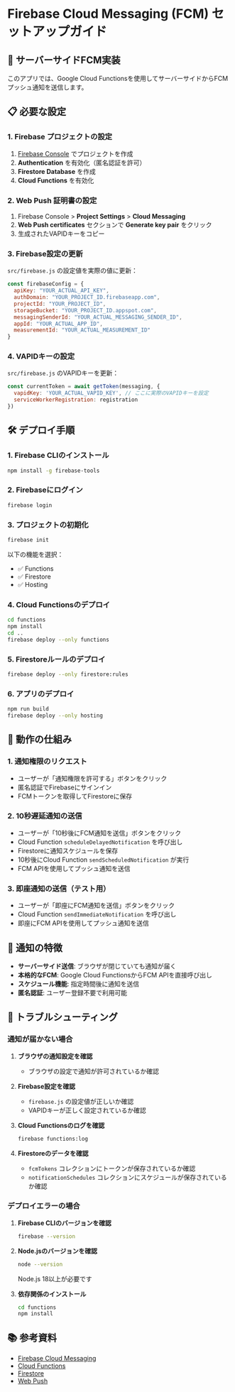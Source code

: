 # Firebase Cloud Messaging (FCM) セットアップガイド

## 🚀 サーバーサイドFCM実装

このアプリでは、Google Cloud Functionsを使用してサーバーサイドからFCMプッシュ通知を送信します。

## 📋 必要な設定

### 1. Firebase プロジェクトの設定

1. [Firebase Console](https://console.firebase.google.com/) でプロジェクトを作成
2. **Authentication** を有効化（匿名認証を許可）
3. **Firestore Database** を作成
4. **Cloud Functions** を有効化

### 2. Web Push 証明書の設定

1. Firebase Console > **Project Settings** > **Cloud Messaging**
2. **Web Push certificates** セクションで **Generate key pair** をクリック
3. 生成されたVAPIDキーをコピー

### 3. Firebase設定の更新

`src/firebase.js` の設定値を実際の値に更新：

```javascript
const firebaseConfig = {
  apiKey: "YOUR_ACTUAL_API_KEY",
  authDomain: "YOUR_PROJECT_ID.firebaseapp.com",
  projectId: "YOUR_PROJECT_ID",
  storageBucket: "YOUR_PROJECT_ID.appspot.com",
  messagingSenderId: "YOUR_ACTUAL_MESSAGING_SENDER_ID",
  appId: "YOUR_ACTUAL_APP_ID",
  measurementId: "YOUR_ACTUAL_MEASUREMENT_ID"
}
```

### 4. VAPIDキーの設定

`src/firebase.js` のVAPIDキーを更新：

```javascript
const currentToken = await getToken(messaging, {
  vapidKey: 'YOUR_ACTUAL_VAPID_KEY', // ここに実際のVAPIDキーを設定
  serviceWorkerRegistration: registration
})
```

## 🛠️ デプロイ手順

### 1. Firebase CLIのインストール

```bash
npm install -g firebase-tools
```

### 2. Firebaseにログイン

```bash
firebase login
```

### 3. プロジェクトの初期化

```bash
firebase init
```

以下の機能を選択：
- ✅ Functions
- ✅ Firestore
- ✅ Hosting

### 4. Cloud Functionsのデプロイ

```bash
cd functions
npm install
cd ..
firebase deploy --only functions
```

### 5. Firestoreルールのデプロイ

```bash
firebase deploy --only firestore:rules
```

### 6. アプリのデプロイ

```bash
npm run build
firebase deploy --only hosting
```

## 🔧 動作の仕組み

### 1. 通知権限のリクエスト
- ユーザーが「通知権限を許可する」ボタンをクリック
- 匿名認証でFirebaseにサインイン
- FCMトークンを取得してFirestoreに保存

### 2. 10秒遅延通知の送信
- ユーザーが「10秒後にFCM通知を送信」ボタンをクリック
- Cloud Function `scheduleDelayedNotification` を呼び出し
- Firestoreに通知スケジュールを保存
- 10秒後にCloud Function `sendScheduledNotification` が実行
- FCM APIを使用してプッシュ通知を送信

### 3. 即座通知の送信（テスト用）
- ユーザーが「即座にFCM通知を送信」ボタンをクリック
- Cloud Function `sendImmediateNotification` を呼び出し
- 即座にFCM APIを使用してプッシュ通知を送信

## 📱 通知の特徴

- **サーバーサイド送信**: ブラウザが閉じていても通知が届く
- **本格的なFCM**: Google Cloud FunctionsからFCM APIを直接呼び出し
- **スケジュール機能**: 指定時間後に通知を送信
- **匿名認証**: ユーザー登録不要で利用可能

## 🐛 トラブルシューティング

### 通知が届かない場合

1. **ブラウザの通知設定を確認**
   - ブラウザの設定で通知が許可されているか確認

2. **Firebase設定を確認**
   - `firebase.js` の設定値が正しいか確認
   - VAPIDキーが正しく設定されているか確認

3. **Cloud Functionsのログを確認**
   ```bash
   firebase functions:log
   ```

4. **Firestoreのデータを確認**
   - `fcmTokens` コレクションにトークンが保存されているか確認
   - `notificationSchedules` コレクションにスケジュールが保存されているか確認

### デプロイエラーの場合

1. **Firebase CLIのバージョンを確認**
   ```bash
   firebase --version
   ```

2. **Node.jsのバージョンを確認**
   ```bash
   node --version
   ```
   Node.js 18以上が必要です

3. **依存関係のインストール**
   ```bash
   cd functions
   npm install
   ```

## 📚 参考資料

- [Firebase Cloud Messaging](https://firebase.google.com/docs/cloud-messaging)
- [Cloud Functions](https://firebase.google.com/docs/functions)
- [Firestore](https://firebase.google.com/docs/firestore)
- [Web Push](https://developers.google.com/web/fundamentals/push-notifications)
